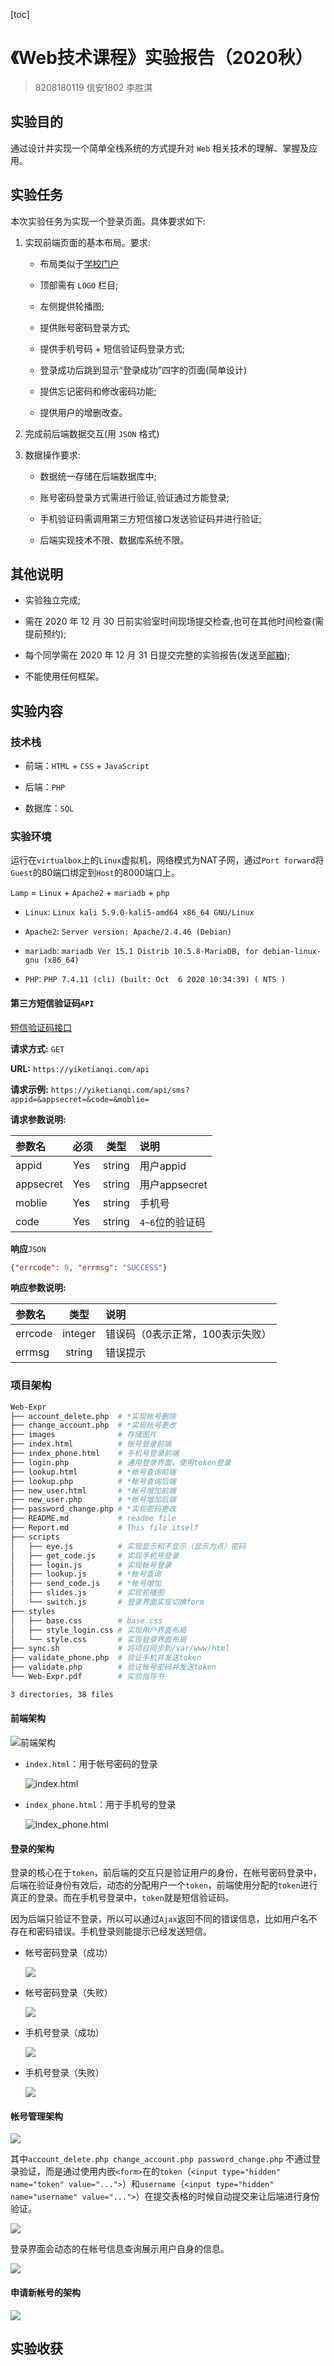 [toc]

# 《Web技术课程》实验报告（2020秋）

> 8208180119 信安1802 李胜淇

## 实验目的

通过设计并实现一个简单全栈系统的方式提升对 `Web` 相关技术的理解、掌握及应用。

## 实验任务

本次实验任务为实现一个登录页面。具体要求如下:

1.  实现前端页面的基本布局。要求:

    - 布局类似于[学校门户](http://my.csu.edu.cn/login/index.jsp)

    - 顶部需有 `LOGO` 栏目;

    - 左侧提供轮播图;

    - 提供账号密码登录方式;

    - 提供手机号码 + 短信验证码登录方式;

    - 登录成功后跳到显示“登录成功”四字的页面(简单设计)

    - 提供忘记密码和修改密码功能;

    - 提供用户的增删改查。

2.  完成前后端数据交互(用 `JSON` 格式)

3.  数据操作要求:

    - 数据统一存储在后端数据库中;

    - 账号密码登录方式需进行验证,验证通过方能登录;

    - 手机验证码需调用第三方短信接口发送验证码并进行验证;

    - 后端实现技术不限、数据库系统不限。

## 其他说明

- 实验独立完成;

- 需在 2020 年 12 月 30 日前实验室时间现场提交检查,也可在其他时间检查(需提前预约);

- 每个同学需在 2020 年 12 月 31 日提交完整的实验报告(发送至[邮箱](vlab@163.com));

- 不能使用任何框架。

## 实验内容

### 技术栈

* 前端：`HTML` + `CSS` + `JavaScript`

* 后端：`PHP`

* 数据库：`SQL`

### 实验环境

运行在`virtualbox`上的`Linux`虚拟机，网络模式为NAT子网，通过`Port forward`将`Guest`的80端口绑定到`Host`的8000端口上。

`Lamp` = `Linux` + `Apache2` + `mariadb` + `php`

* `Linux`: `Linux kali 5.9.0-kali5-amd64 x86_64 GNU/Linux`

* `Apache2`: `Server version: Apache/2.4.46 (Debian)`

* `mariadb`: `mariadb Ver 15.1 Distrib 10.5.8-MariaDB, for debian-linux-gnu (x86_64)`

* `PHP`: `PHP 7.4.11 (cli) (built: Oct  6 2020 10:34:39) ( NTS )`

#### 第三方短信验证码`API` 

[短信验证码接口](https://www.tianqiapi.com/index/doc?version=sms)

**请求方式:** `GET`

**URL:** `https://yiketianqi.com/api`

**请求示例:** `https://yiketianqi.com/api/sms?appid=&appsecret=&code=&moblie=`

**请求参数说明:**

| 参数名    | 必须 | 类型   | 说明            |
|:----------|:-----|:------:|:----------------|
| appid     | Yes  | string | 用户appid       |
| appsecret | Yes  | string | 用户appsecret   |
| moblie    | Yes  | string | 手机号          |
| code      | Yes  | string | `4~6`位的验证码 |

**响应**`JSON`

```json
{"errcode": 0, "errmsg": "SUCCESS"}
```

**响应参数说明:**

| 参数名  | 类型    | 说明                             |
|:--------|:-------:|:---------------------------------|
| errcode | integer | 错误码（0表示正常，100表示失败） |
| errmsg  | string  | 错误提示                         |

### 项目架构

```bash
Web-Expr
├── account_delete.php  # *实现帐号删除
├── change_account.php  # *实现帐号更改
├── images              # 存储图片
├── index.html          # 帐号登录前端
├── index_phone.html    # 手机号登录前端
├── login.php           # 通用登录界面，使用token登录
├── lookup.html         # *帐号查询前端
├── lookup.php          # *帐号查询后端
├── new_user.html       # *帐号增加前端
├── new_user.php        # *帐号增加后端
├── password_change.php # *实现密码更改
├── README.md           # readme file
├── Report.md           # This file itself
├── scripts
│   ├── eye.js          # 实现显示和不显示（显示为点）密码
│   ├── get_code.js     # 实现手机号登录
│   ├── login.js        # 实现帐号登录
│   ├── lookup.js       # *帐号查询
│   ├── send_code.js    # *帐号增加
│   ├── slides.js       # 实现轮播图
│   └── switch.js       # 登录界面实现切换form
├── styles
│   ├── base.css        # base.css
│   ├── style_login.css # 实现用户界面布局
│   └── style.css       # 实现登录界面布局
├── sync.sh             # 将项目同步到/var/www/html
├── validate_phone.php  # 验证手机并发送token
├── validate.php        # 验证帐号密码并发送token
└── Web-Expr.pdf        # 实验指导书

3 directories, 38 files
```

#### 前端架构

![前端架构](./images/front.png)

* `index.html`：用于帐号密码的登录

    ![index.html](./screenshot/index.png)

* `index_phone.html`：用于手机号的登录

    ![index_phone.html](./screenshot/index_phone.png)

#### 登录的架构

登录的核心在于`token`，前后端的交互只是验证用户的身份，在帐号密码登录中，后端在验证身份有效后，动态的分配用户一个`token`，前端使用分配的`token`进行真正的登录。而在手机号登录中，`token`就是短信验证码。

因为后端只验证不登录，所以可以通过`Ajax`返回不同的错误信息，比如用户名不存在和密码错误。手机登录则能提示已经发送短信。

* 帐号密码登录（成功）

    ![](./images/user_succ.png)

* 帐号密码登录（失败）

    ![](./images/user_fail.png)

* 手机号登录（成功）

    ![](./images/phone_succ.png)

* 手机号登录（失败）

    ![](./images/phone_fail.png)

#### 帐号管理架构

![](./images/login.png)

其中`account_delete.php change_account.php password_change.php` 不通过登录验证，而是通过使用内嵌`<form>`在的`token`（`<input type="hidden" name="token" value="...">`）和`username`（`<input type="hidden" name="username" value="...">`）在提交表格的时候自动提交来让后端进行身份验证。

![](./images/lookup.png)

登录界面会动态的在帐号信息查询展示用户自身的信息。

![](./images/screenshot/lookup.png)

#### 申请新帐号的架构

![](./images/add_user.png)


## 实验收获
